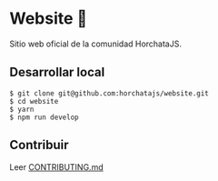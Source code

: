 # Website 🔗

Sitio web oficial de la comunidad HorchataJS.

## Desarrollar local

```
$ git clone git@github.com:horchatajs/website.git
$ cd website
$ yarn
$ npm run develop
```

## Contribuir

Leer [CONTRIBUTING.md](https://github.com/horchatajs/website/blob/master/CONTRIBUTING.md)
